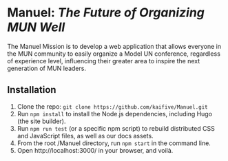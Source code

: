 # Manuel: *The Future of Organizing MUN Well*
The Manuel Mission is to develop a web application that allows everyone in the MUN community to easily organize a Model UN conference, regardless of experience level, influencing their greater area to inspire the next generation of MUN leaders.

## Installation
1. Clone the repo: ```git clone https://github.com/kaifive/Manuel.git```
2. Run ```npm install``` to install the Node.js dependencies, including Hugo (the site builder).
3. Run ```npm run test``` (or a specific npm script) to rebuild distributed CSS and JavaScript files, as well as our docs assets.
4. From the root /Manuel directory, run ```npm start``` in the command line.
5. Open http://localhost:3000/ in your browser, and voilà.
